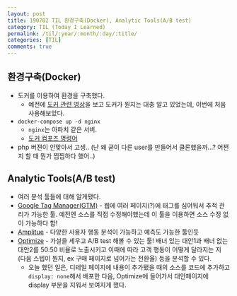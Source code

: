 ```yaml
---
layout: post
title: 190702 TIL 환경구축(Docker), Analytic Tools(A/B test)
category: TIL (Today I Learned)
permalink: /til/:year/:month/:day/:title/
categories: [TIL]
comments: true
---
```


## **환경구축(Docker)**  

- 도커를 이용하여 환경을 구축했다. 
    - 예전에 [도커 관련 영상](https://www.youtube.com/watch?v=tPjpcsgxgWc)을 보고 도커가 뭔지는 대충 알고 있었는데, 이번에 처음 사용해보았다. 
- `docker-compose up -d nginx` 
    - `nginx`는 아파치 같은 서버. 
    - [도커 컴포즈 명령어](https://www.44bits.io/ko/post/almost-perfect-development-environment-with-docker-and-docker-compose#up--d)
- php 버젼이 안맞아서 고생.. (난 왜 굳이 다른 user를 만들어서 클론했을까...? 어쩐지 할 때 뭔가 찝찝하다 했어..)

## **Analytic Tools(A/B test)**  
- 여러 분석 툴들에 대해 알게됐다. 
- [Google Tag Manager(GTM)](https://marketingplatform.google.com/intl/ko/about/tag-manager/) - 웹에 여러 페이지(?)에 태그를 심어둬서 추적 관리가 가능한 툴. 예전엔 소스를 직접 수정해야했는데 이 툴을 이용하면 소스 수정 없이 가능하다 함! 
- [Amplitue](https://brunch.co.kr/@joypinkgom/42) - 다양한 사용자 행동 분석이 가능하고 예측도 가능한 툴인듯
- [Optimize](https://support.google.com/optimize/answer/6211930?hl=ko) - 가설을 세우고 A/B test 해볼 수 있는 툴! 배너 있는 대안1과 배너 없는 대안2를 50:50 비율로 노출시키고 이때에 따라 고객 행동이 어떻게 달라지는 지 (다음 스텝이 뭔지, ex 구매 페이지로 넘어가는 전환율) 등을 분석할 수 있다. 
    - 오늘 했던 일은, 디테일 페이지에 내용이 추가됐을 때의 소스를 코드에 추가하고 `display: none`해서 배포한 다음, Optimize에 들어가서 대안페이지에 display 부분을 지워서 보여지게 했다.  
